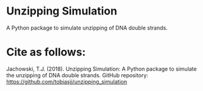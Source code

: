 # Unzipping Simulation
A Python package to simulate unzipping of DNA double strands.

# Cite as follows:
Jachowski, T.J. (2018). Unzipping Simulation: A Python package to simulate the unzipping of DNA double strands. GitHub repository: https://github.com/tobiasjj/unzipping_simulation
